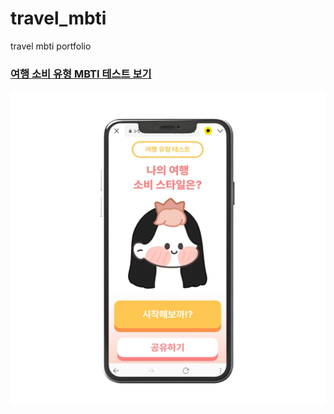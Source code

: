 # travel_mbti
travel mbti portfolio
### [여행 소비 유형 MBTI 테스트 보기](https://so-travel-mbti.netlify.app)

![테스트 메인 이미지](테스트_메인.png)

